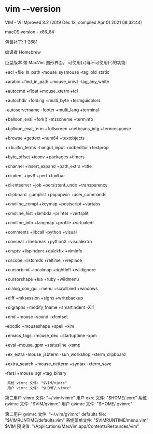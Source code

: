 
# vim --version

VIM - Vi IMproved 8.2 (2019 Dec 12, compiled Apr 01 2021 08:32:44)

macOS version - x86_64

包含补丁: 1-2681

编译者 Homebrew

巨型版本 带 MacVim 图形界面。  可使用(+)与不可使用(-)的功能:

+acl               +file_in_path      -mouse_sysmouse    -tag_old_static

+arabic            +find_in_path      +mouse_urxvt       -tag_any_white

+autocmd           +float             +mouse_xterm       +tcl

+autochdir         +folding           +multi_byte        +termguicolors

-autoservername    -footer            +multi_lang        +terminal

+balloon_eval      +fork()            -mzscheme          +terminfo

+balloon_eval_term +fullscreen        +netbeans_intg     +termresponse

+browse            +gettext           +num64             +textobjects

++builtin_terms    -hangul_input      +odbeditor         +textprop

+byte_offset       +iconv             +packages          +timers

+channel           +insert_expand     +path_extra        +title

+cindent           +ipv6              +perl              +toolbar

+clientserver      +job               +persistent_undo   +transparency

+clipboard         +jumplist          +popupwin          +user_commands

+cmdline_compl     +keymap            +postscript        +vartabs

+cmdline_hist      +lambda            +printer           +vertsplit

+cmdline_info      +langmap           +profile           +virtualedit

+comments          +libcall           -python            +visual

+conceal           +linebreak         +python3           +visualextra

+cryptv            +lispindent        +quickfix          +viminfo

+cscope            +listcmds          +reltime           +vreplace

+cursorbind        +localmap          +rightleft         +wildignore

+cursorshape       +lua               +ruby              +wildmenu

+dialog_con_gui    +menu              +scrollbind        +windows

+diff              +mksession         +signs             +writebackup

+digraphs          +modify_fname      +smartindent       -X11

+dnd               +mouse             -sound             -xfontset

-ebcdic            +mouseshape        +spell             +xim

+emacs_tags        +mouse_dec         +startuptime       -xpm

+eval              -mouse_gpm         +statusline        -xsmp

+ex_extra          -mouse_jsbterm     -sun_workshop      -xterm_clipboard

+extra_search      +mouse_netterm     +syntax            -xterm_save

-farsi             +mouse_sgr         +tag_binary        

     系统 vimrc 文件: "$VIM/vimrc"
     用户 vimrc 文件: "$HOME/.vimrc"
     
 第二用户 vimrc 文件: "~/.vim/vimrc"
      用户 exrc 文件: "$HOME/.exrc"
    系统 gvimrc 文件: "$VIM/gvimrc"
    用户 gvimrc 文件: "$HOME/.gvimrc"
    
第二用户 gvimrc 文件: "~/.vim/gvimrc"
       defaults file: "$VIMRUNTIME/defaults.vim"
        系统菜单文件: "$VIMRUNTIME/menu.vim"
         $VIM 预设值: "/Applications/MacVim.app/Contents/Resources/vim"
